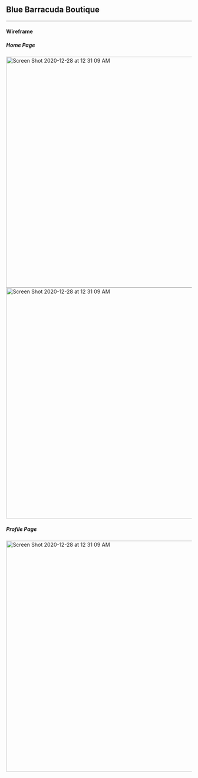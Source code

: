 ## Blue Barracuda Boutique 
--------------

#### Wireframe
##### Home Page
<img width="625" alt="Screen Shot 2020-12-28 at 12 31 09 AM" src="https://user-images.githubusercontent.com/60105611/103191772-31aa1a80-48a4-11eb-9285-b41bdb706883.png">


<img width="625" alt="Screen Shot 2020-12-28 at 12 31 09 AM" src="https://user-images.githubusercontent.com/60105611/103192129-91ed8c00-48a5-11eb-9b84-9bc60e0502b9.png">

##### Profile Page
<img width="625" alt="Screen Shot 2020-12-28 at 12 31 09 AM" src="https://user-images.githubusercontent.com/60105611/103192247-04f70280-48a6-11eb-878a-5e4e673b1b31.png">
